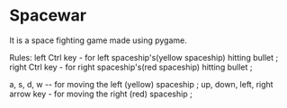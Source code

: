# Spacewar
It is a space fighting game made using pygame. 

Rules:
left Ctrl key - for left spaceship's(yellow spaceship) hitting bullet ;
right Ctrl key - for right spaceship's(red spaceship) hitting bullet ;

a, s, d, w -- for moving the left (yellow) spaceship ;
up, down, left, right arrow key - for moving the right (red) spaceship ;

